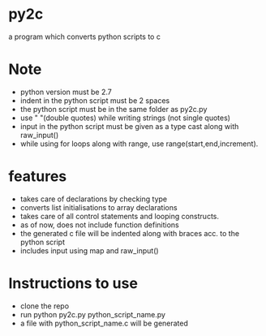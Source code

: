 # py2c
a program which converts python scripts to c

# Note
+ python version must be 2.7
+ indent in the python script must be 2 spaces
+ the python script must be in the same folder as py2c.py
+ use " "(double quotes) while writing strings (not single quotes)
+ input in the python script must be given as a type cast along with raw_input()
+ while using for loops along with range, use range(start,end,increment).

# features
+ takes care of declarations by checking type
+ converts list initialisations to array declarations
+ takes care of all control statements and looping constructs.
+ as of now, does not include function definitions
+ the generated c file will be indented along with braces acc. to the python script
+ includes input using map and raw_input()

# Instructions to use
+ clone the repo
+ run python py2c.py python_script_name.py
+ a file with python_script_name.c will be generated
